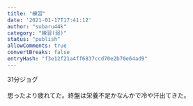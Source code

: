 ```yaml
---
title: "練習"
date: '2021-01-17T17:41:12'
author: "subaru44k"
category: "練習(弱)"
status: "publish"
allowComments: true
convertBreaks: false
entryHash: "f3e12f21a4ff6837ccd70e2b70e64ad9"
---
```

31分ジョグ<br>
<br>
思ったより疲れてた。終盤は栄養不足かなんかで冷や汗出てきた。
